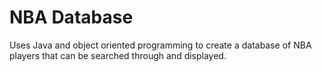# NBA Database
Uses Java and object oriented programming to create a database of NBA players that can be searched through and displayed.
